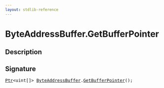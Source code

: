 ```yaml
---
layout: stdlib-reference
---
```


# ByteAddressBuffer\.GetBufferPointer

## Description





## Signature 

<pre>
<a href="/stdlib-reference/types/ptr-0/index" class="code_type">Ptr</a>&lt;<span class="code_keyword">uint</span>[]&gt; <a href="/stdlib-reference/types/byteaddressbuffer-04b/index" class="code_type">ByteAddressBuffer</a>.<a href="/stdlib-reference/types/byteaddressbuffer-04b/getbufferpointer-039">GetBufferPointer</a>();

</pre>

